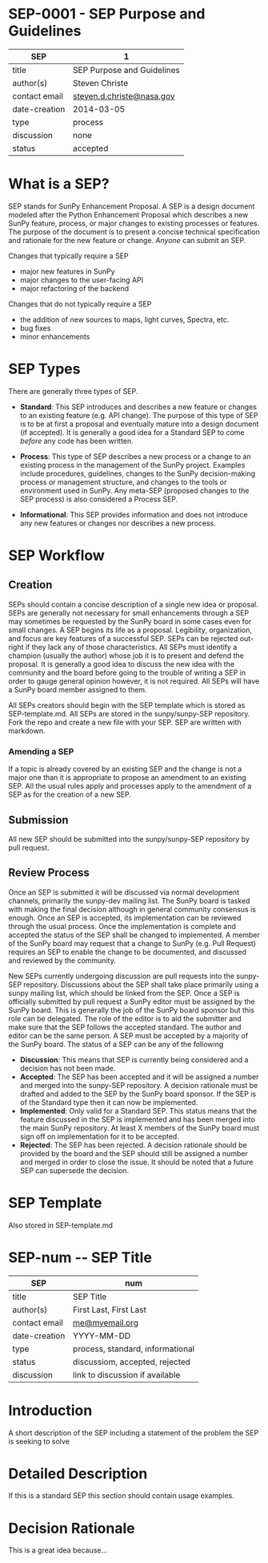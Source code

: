 # SEP-0001 - SEP Purpose and Guidelines

| SEP           | 1 |
|---------------|---|
| title         | SEP Purpose and Guidelines |
| author(s)     | Steven Christe |
| contact email | steven.d.christe@nasa.gov |
| date-creation | 2014-03-05 |
| type          | process |
| discussion    | none |
| status        | accepted |

# What is a SEP?
SEP stands for SunPy Enhancement Proposal. A SEP is a design document modeled after the Python Enhancement Proposal which describes a new SunPy feature, process, or major changes to existing processes or features.
The purpose of the document is to present a concise technical specification and rationale for the new feature or change. *Anyone* can submit an SEP.

Changes that typically require a SEP
* major new features in SunPy
* major changes to the user-facing API
* major refactoring of the backend

Changes that do not typically require a SEP
* the addition of new sources to maps, light curves, Spectra, etc.
* bug fixes
* minor enhancements

# SEP Types
There are generally three types of SEP.

* **Standard**: This SEP introduces and describes a new feature or changes to an existing feature (e.g. API change). The purpose of this type of SEP is to be at first a proposal and eventually mature into a design document (if accepted). It is generally a good idea for a Standard SEP to come _before_ any code has been written.

* **Process**: This type of SEP describes a new process or a change to an existing process in the management of the SunPy project. Examples include procedures, guidelines, changes to the SunPy decision-making process or management structure, and changes to the tools or environment used in SunPy. Any meta-SEP (proposed changes to the SEP process) is also considered a Process SEP.

* **Informational**: This SEP provides information and does not introduce any new features or changes nor describes a new process.

# SEP Workflow

## Creation
SEPs should contain a concise description of a single new idea or proposal. SEPs are generally not necessary for small enhancements through a SEP may sometimes be requested by the SunPy board in some cases even for small changes. A SEP begins its life as a proposal. Legibility, organization, and focus are key features of a successful SEP. SEPs can be rejected out-right if they lack any of those characteristics. All SEPs must identify a champion (usually the author) whose job it is to present and defend the proposal. It is generally a good idea to discuss the new idea with the community and the board before going to the trouble of writing a SEP in order to gauge general opinion however, it is not required. All SEPs will have a SunPy board member assigned to them.

All SEPs creators should begin with the SEP template which is stored as SEP-template.md. All SEPs are stored in the sunpy/sunpy-SEP repository. Fork the repo and create a new file with your SEP. SEP are written with markdown.

### Amending a SEP
If a topic is already covered by an existing SEP and the change is not a major one than it is appropriate to propose an amendment to an existing SEP. All the usual rules apply and processes apply to the amendment of a SEP as for the creation of a new SEP.

## Submission
All new SEP should be submitted into the sunpy/sunpy-SEP repository by pull request.

## Review Process
Once an SEP is submitted it will be discussed via normal development channels, primarily the sunpy-dev mailing list. The SunPy board is tasked with making the final decision although in general community consensus is enough. Once an SEP is accepted, its implementation can be reviewed through the usual process. Once the implementation is complete and accepted the status of the SEP shall be changed to implemented. A member of the SunPy board may request that a change to SunPy (e.g. Pull Request) requires an SEP to enable the change to be documented, and discussed and reviewed by the community.

New SEPs currently undergoing discussion are pull requests into the sunpy-SEP repository. Discussions about the SEP shall take place primarily using a sunpy mailing list, which should be linked from the SEP. Once a SEP is officially submitted by pull request a SunPy editor must be assigned by the SunPy board. This is generally the job of the SunPy board sponsor but this role can be delegated. The role of the editor is to aid the submitter and make sure that the SEP follows the accepted standard. The author and editor can be the same person. A SEP must be accepted by a majority of the SunPy board. The status of a SEP can be any of the following

* **Discussion**: This means that SEP is currently being considered and a decision has not been made.
* **Accepted**: The SEP has been accepted and it will be assigned a number and merged into the sunpy-SEP repository. A decision rationale must be drafted and added to the SEP by the SunPy board sponsor. If the SEP is of the Standard type then it can now be implemented.
* **Implemented**: Only valid for a Standard SEP. This status means that the feature discussed in the SEP is implemented and has been merged into the main SunPy repository. At least X members of the SunPy board must sign off on implementation for it to be accepted.
* **Rejected**: The SEP has been rejected. A decision rationale should be provided by the board and the SEP should still be assigned a number and merged in order to close the issue. It should be noted that a future SEP can supersede the decision.

# SEP Template
Also stored in SEP-template.md

# SEP-num -- SEP Title

| SEP           | num |
|---------------|---|
| title         | SEP Title |
| author(s)     | First Last, First Last |
| contact email | me@myemail.org |
| date-creation | YYYY-MM-DD |
| type          | process, standard, informational |
| status        | discussiom, accepted, rejected |
| discussion    | link to discussion if available |

# Introduction
A short description of the SEP including a statement of the problem the SEP is seeking to solve

# Detailed Description
If this is a standard SEP this section should contain usage examples.

# Decision Rationale
This is a great idea because...
